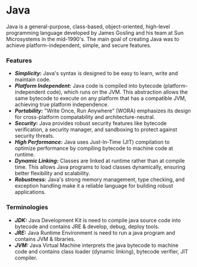 # Java

Java is a general-purpose, class-based, object-oriented, high-level programming language developed by James Gosling and his team at Sun Microsystems in the mid-1990's. The main goal of creating Java was to achieve platform-independent, simple, and secure features.
### Features
- ***Simplicity:*** Java's syntax is designed to be easy to learn, write and maintain code.
- ***Platform Independent:*** Java code is compiled into bytecode (platform-independent code), which runs on the JVM. This abstraction allows the same bytecode to execute on any platform that has a compatible JVM, achieving true platform independence.
- ***Portability:*** "Write Once, Run Anywhere" (WORA) emphasizes its design for cross-platform compatability and architecture-neutral.
- ***Security:*** Java provides robust security features like bytecode verification, a security manager, and sandboxing to protect against security threats.
- ***High Performance:*** Java uses Just-In-Time (JIT) compilation to optimize performance by compiling bytecode to machine code at runtime.
- ***Dynamic Linking:*** Classes are linked at runtime rather than at compile time. This allows Java programs to load classes dynamically, ensuring better flexibility and scalability.
- ***Robustness:*** Java's strong memory management, type checking, and exception handling make it a reliable language for building robust applications.

### Terminologies
- ***JDK:*** Java Development Kit is need to compile java source code into bytecode and contains JRE & develop, debug, deploy tools.
- ***JRE:*** Java Runtime Environment is need to run a java program and contains JVM & libraries.
- ***JVM:*** Java Virtual Machine interprets the java bytecode to machine code and contains class loader (dynamic linking), bytecode verifier, JIT compiler.
